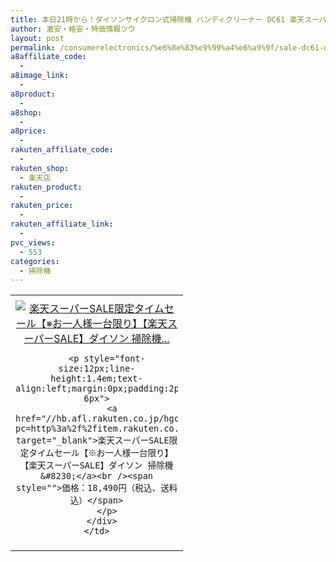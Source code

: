 ```yaml
---
title: 本日21時から！ダイソンサイクロン式掃除機 ハンディクリーナー DC61 楽天スーパーSALE 激安特価18,490円！送料無料！
author: 激安・格安・特価情報ツウ
layout: post
permalink: /consumerelectronics/%e6%8e%83%e9%99%a4%e6%a9%9f/sale-dc61-dc61mh.html
a8affiliate_code:
  -
a8image_link:
  -
a8product:
  -
a8shop:
  -
a8price:
  -
rakuten_affiliate_code:
  -
rakuten_shop:
  - 楽天店
rakuten_product:
  -
rakuten_price:
  -
rakuten_affiliate_link:
  -
pvc_views:
  - 553
categories:
  - 掃除機
---
```

<table border="0" cellpadding="0" cellspacing="0">
  <tr>
    <td valign="top">
      <div style="border:1px none;margin:0px;padding:6px 0px;width:260px;text-align:center;float:left">
        <a href="//hb.afl.rakuten.co.jp/hgc/036c543d.61463e9c.064d19b2.e7571150/?pc=http%3a%2f%2fitem.rakuten.co.jp%2fakindo%2f7n69l309g0%2f%3fscid%3daf_link_tbl&m=http%3a%2f%2fm.rakuten.co.jp%2fakindo%2fi%2f10133566%2f" target="_blank"><img src="//hbb.afl.rakuten.co.jp/hgb/?pc=http%3a%2f%2fthumbnail.image.rakuten.co.jp%2f%400_mall%2fakindo%2fcabinet%2fl9%2fdc61mh.jpg%3f_ex%3d240x240&m=http%3a%2f%2fthumbnail.image.rakuten.co.jp%2f%400_mall%2fakindo%2fcabinet%2fl9%2fdc61mh.jpg" alt="楽天スーパーSALE限定タイムセール【※お一人様一台限り】【楽天スーパーSALE】ダイソン 掃除機..." border="0" style="margin:0px;padding:0px" /></a>

        <p style="font-size:12px;line-height:1.4em;text-align:left;margin:0px;padding:2px 6px">
          <a href="//hb.afl.rakuten.co.jp/hgc/036c543d.61463e9c.064d19b2.e7571150/?pc=http%3a%2f%2fitem.rakuten.co.jp%2fakindo%2f7n69l309g0%2f%3fscid%3daf_link_tbl&m=http%3a%2f%2fm.rakuten.co.jp%2fakindo%2fi%2f10133566%2f" target="_blank">楽天スーパーSALE限定タイムセール【※お一人様一台限り】【楽天スーパーSALE】ダイソン 掃除機&#8230;</a><br /><span style="">価格：18,490円（税込、送料込）</span>
        </p>
      </div>
    </td>
  </tr>
</table>
